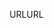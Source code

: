 <span data-ttu-id="8c866-101">URL</span><span class="sxs-lookup"><span data-stu-id="8c866-101">URL</span></span>